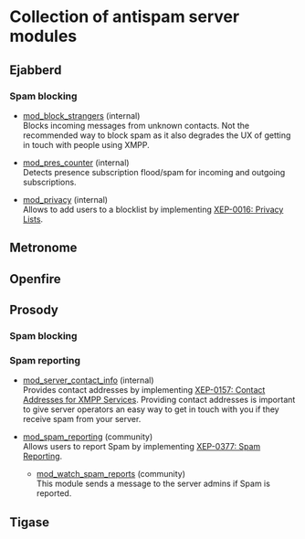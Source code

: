 # Collection of antispam server modules

## Ejabberd

### Spam blocking

* [mod_block_strangers](https://docs.ejabberd.im/admin/configuration/modules/#mod-block-strangers) (internal)    
Blocks incoming messages from unknown contacts. Not the recommended way to block spam as it also degrades the 
UX of getting in touch with people using XMPP.

* [mod_pres_counter](https://docs.ejabberd.im/admin/configuration/modules/#mod-pres-counter) (internal)   
Detects presence subscription flood/spam for incoming and outgoing subscriptions.

* [mod_privacy](https://docs.ejabberd.im/admin/configuration/modules/#mod-privacy) (internal)        
Allows to add users to a blocklist by implementing [XEP-0016: Privacy Lists](https://xmpp.org/extensions/xep-0016.html).

## Metronome

## Openfire

## Prosody

### Spam blocking

### Spam reporting

* [mod_server_contact_info](https://prosody.im/doc/modules/mod_server_contact_info) (internal)    
Provides contact addresses by implementing [XEP-0157: Contact Addresses for XMPP Services](https://xmpp.org/extensions/xep-0157.html).
Providing contact addresses is important to give server operators an easy way to get in touch with you
if they receive spam from your server.

* [mod_spam_reporting](https://modules.prosody.im/mod_spam_reporting.html) (community)    
Allows users to report Spam by implementing [XEP-0377: Spam Reporting](https://xmpp.org/extensions/xep-0377.html).
    * [mod_watch_spam_reports](https://modules.prosody.im/mod_watch_spam_reports.html) (community)    
    This module sends a message to the server admins if Spam is reported.

## Tigase

